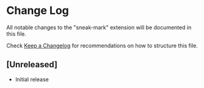 # Change Log

All notable changes to the "sneak-mark" extension will be documented in this file.

Check [Keep a Changelog](http://keepachangelog.com/) for recommendations on how to structure this file.

## [Unreleased]

- Initial release
